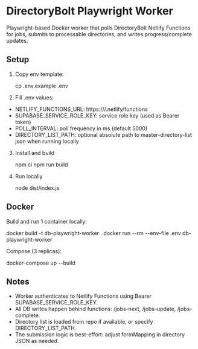 # DirectoryBolt Playwright Worker

Playwright-based Docker worker that polls DirectoryBolt Netlify Functions for jobs, submits to processable directories, and writes progress/complete updates.

## Setup

1) Copy env template:

   cp .env.example .env

2) Fill .env values:
- NETLIFY_FUNCTIONS_URL: https://<your-site>/.netlify/functions
- SUPABASE_SERVICE_ROLE_KEY: service role key (used as Bearer token)
- POLL_INTERVAL: poll frequency in ms (default 5000)
- DIRECTORY_LIST_PATH: optional absolute path to master-directory-list json when running locally

3) Install and build

   npm ci
   npm run build

4) Run locally

   node dist/index.js

## Docker

Build and run 1 container locally:

   docker build -t db-playwright-worker .
   docker run --rm --env-file .env db-playwright-worker

Compose (3 replicas):

   docker-compose up --build

## Notes
- Worker authenticates to Netlify Functions using Bearer SUPABASE_SERVICE_ROLE_KEY.
- All DB writes happen behind functions: /jobs-next, /jobs-update, /jobs-complete.
- Directory list is loaded from repo if available, or specify DIRECTORY_LIST_PATH.
- The submission logic is best-effort: adjust formMapping in directory JSON as needed.
